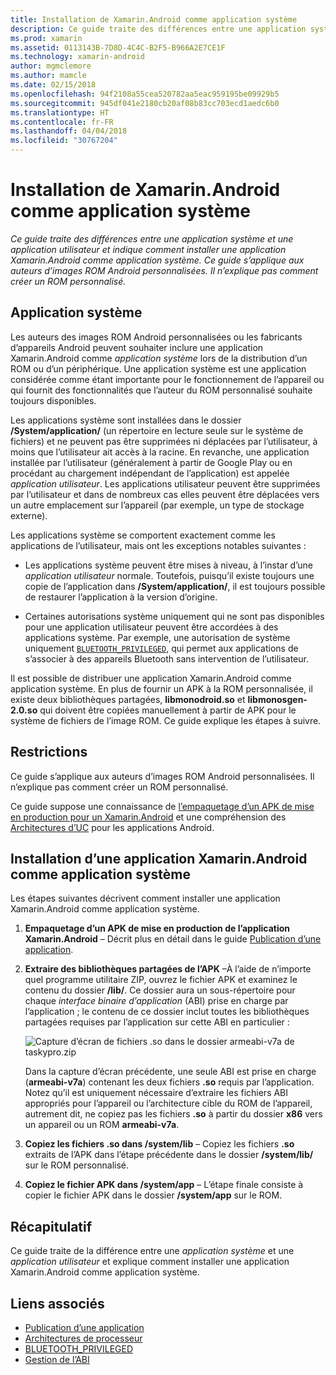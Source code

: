 ```yaml
---
title: Installation de Xamarin.Android comme application système
description: Ce guide traite des différences entre une application système et une application utilisateur et indique comment installer une application Xamarin.Android comme application système. Ce guide s’applique aux auteurs d’images ROM Android personnalisées. Il n’explique pas comment créer un ROM personnalisé.
ms.prod: xamarin
ms.assetid: 0113143B-7D8D-4C4C-B2F5-B966A2E7CE1F
ms.technology: xamarin-android
author: mgmclemore
ms.author: mamcle
ms.date: 02/15/2018
ms.openlocfilehash: 94f2108a55cea520782aa5eac959195be09929b5
ms.sourcegitcommit: 945df041e2180cb20af08b83cc703ecd1aedc6b0
ms.translationtype: HT
ms.contentlocale: fr-FR
ms.lasthandoff: 04/04/2018
ms.locfileid: "30767204"
---
```

# <a name="installing-xamarinandroid-as-a-system-app"></a>Installation de Xamarin.Android comme application système

_Ce guide traite des différences entre une application système et une application utilisateur et indique comment installer une application Xamarin.Android comme application système. Ce guide s’applique aux auteurs d’images ROM Android personnalisées. Il n’explique pas comment créer un ROM personnalisé._

## <a name="system-app"></a>Application système

Les auteurs des images ROM Android personnalisées ou les fabricants d’appareils Android peuvent souhaiter inclure une application Xamarin.Android comme _application système_ lors de la distribution d’un ROM ou d’un périphérique. Une application système est une application considérée comme étant importante pour le fonctionnement de l’appareil ou qui fournit des fonctionnalités que l’auteur du ROM personnalisé souhaite toujours disponibles.

Les applications système sont installées dans le dossier **/System/application/** (un répertoire en lecture seule sur le système de fichiers) et ne peuvent pas être supprimées ni déplacées par l’utilisateur, à moins que l’utilisateur ait accès à la racine. En revanche, une application installée par l’utilisateur (généralement à partir de Google Play ou en procédant au chargement indépendant de l’application) est appelée _application utilisateur_. Les applications utilisateur peuvent être supprimées par l’utilisateur et dans de nombreux cas elles peuvent être déplacées vers un autre emplacement sur l’appareil (par exemple, un type de stockage externe).

Les applications système se comportent exactement comme les applications de l’utilisateur, mais ont les exceptions notables suivantes :

- Les applications système peuvent être mises à niveau, à l’instar d’une _application utilisateur_ normale. Toutefois, puisqu’il existe toujours une copie de l’application dans **/System/application/**, il est toujours possible de restaurer l’application à la version d’origine.

- Certaines autorisations système uniquement qui ne sont pas disponibles pour une application utilisateur peuvent être accordées à des applications système. Par exemple, une autorisation de système uniquement [`BLUETOOTH_PRIVILEGED`](https://developer.android.com/reference/android/Manifest.permission.html#BLUETOOTH_PRIVILEGED), qui permet aux applications de s’associer à des appareils Bluetooth sans intervention de l’utilisateur.

Il est possible de distribuer une application Xamarin.Android comme application système. En plus de fournir un APK à la ROM personnalisée, il existe deux bibliothèques partagées, **libmonodroid.so** et **libmonosgen-2.0.so** qui doivent être copiées manuellement à partir de APK pour le système de fichiers de l’image ROM. Ce guide explique les étapes à suivre.

## <a name="restrictions"></a>Restrictions

Ce guide s’applique aux auteurs d’images ROM Android personnalisées. Il n’explique pas comment créer un ROM personnalisé.

Ce guide suppose une connaissance de [l’empaquetage d’un APK de mise en production pour un Xamarin.Android](~/android/deploy-test/publishing/index.md) et une compréhension des [Architectures d’UC](~/android/app-fundamentals/cpu-architectures.md) pour les applications Android.

## <a name="install-a-xamarinandroid-app-as-a-system-app"></a>Installation d’une application Xamarin.Android comme application système

Les étapes suivantes décrivent comment installer une application Xamarin.Android comme application système.

1. **Empaquetage d’un APK de mise en production de l’application Xamarin.Android** &ndash; Décrit plus en détail dans le guide [Publication d’une application](~/android/deploy-test/publishing/index.md).

2. **Extraire des bibliothèques partagées de l’APK** &ndash;À l’aide de n’importe quel programme utilitaire ZIP, ouvrez le fichier APK et examinez le contenu du dossier **/lib/**. Ce dossier aura un sous-répertoire pour chaque _interface binaire d’application_ (ABI) prise en charge par l’application ; le contenu de ce dossier inclut toutes les bibliothèques partagées requises par l’application sur cette ABI en particulier :

    ![Capture d’écran de fichiers .so dans le dossier armeabi-v7a de taskypro.zip](install-system-app-images/install-system-app-01.png)

   Dans la capture d’écran précédente, une seule ABI est prise en charge (**armeabi-v7a**) contenant les deux fichiers **.so** requis par l’application. Notez qu’il est uniquement nécessaire d’extraire les fichiers ABI appropriés pour l’appareil ou l’architecture cible du ROM de l’appareil, autrement dit, ne copiez pas les fichiers **.so** à partir du dossier **x86** vers un appareil ou un ROM  **armeabi-v7a**.

3. **Copiez les fichiers .so dans /system/lib** &ndash; Copiez les fichiers **.so** extraits de l’APK dans l’étape précédente dans le dossier **/system/lib/** sur le ROM personnalisé.

4. **Copiez le fichier APK dans /system/app** &ndash; L’étape finale consiste à copier le fichier APK dans le dossier **/system/app** sur le ROM.


## <a name="summary"></a>Récapitulatif

Ce guide traite de la différence entre une _application système_ et une _application utilisateur_ et explique comment installer une application Xamarin.Android comme application système.



## <a name="related-links"></a>Liens associés

- [Publication d’une application](~/android/deploy-test/publishing/index.md)
- [Architectures de processeur](~/android/app-fundamentals/cpu-architectures.md)
- [BLUETOOTH_PRIVILEGED](https://developer.android.com/reference/android/Manifest.permission.html#BLUETOOTH_PRIVILEGED)
- [Gestion de l’ABI](https://developer.android.com/ndk~/abis.html)
